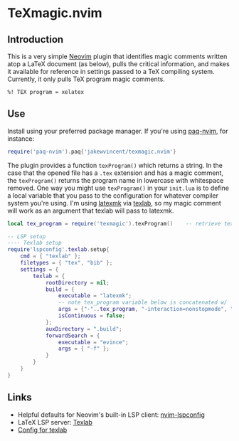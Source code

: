 # TeXmagic.nvim

## Introduction

This is a very simple [Neovim](https://neovim.io) plugin that identifies magic comments written atop a LaTeX document (as below), pulls the critical information, and makes it available for reference in settings passed to a TeX compiling system. Currently, it only pulls TeX program magic comments.

```
%! TEX program = xelatex
```

## Use
Install using your preferred package manager. If you're using [paq-nvim](https://github.com/savq/paq-nvim), for instance:

```lua
require('paq-nvim').paq{'jakewvincent/texmagic.nvim'}
```

The plugin provides a function `texProgram()` which returns a string. In the case that the opened file has a `.tex` extension and has a magic comment, the `texProgram()` returns the program name in lowercase with whitespace removed. One way you might use `texProgram()` in your `init.lua` is to define a local variable that you pass to the configuration for whatever compiler system you're using. I'm using [latexmk](https://mg.readthedocs.io/latexmk.html) via [texlab](https://github.com/neovim/nvim-lspconfig/blob/master/CONFIG.md#texlab), so my magic comment will work as an argument that texlab will pass to latexmk.

```lua
local tex_program = require('texmagic').texProgram()    -- retrieve tex program name

-- LSP setup
---- Texlab setup
require'lspconfig'.texlab.setup{
    cmd = { "texlab" };
    filetypes = { "tex", "bib" };
    settings = {
        texlab = {
            rootDirectory = nil;
            build = {
                executable = "latexmk";
                -- note tex_program variable below is concatenated w/ '-'
                args = {"-"..tex_program, "-interaction=nonstopmode", "-synctex=1", "-outdir=.", "-auxdir=.build", "-pv", "%f"};
                isContinuous = false;
            };
            auxDirectory = ".build";
            forwardSearch = {
                executable = "evince";
                args = { "-f" };
            }
        }
    }
}
```

## Links
* Helpful defaults for Neovim's built-in LSP client: [nvim-lspconfig](https://github.com/neovim/nvim-lspconfig)
* LaTeX LSP server: [Texlab](https://github.com/latex-lsp/texlab)
* [Config for texlab](https://github.com/neovim/nvim-lspconfig/blob/)

